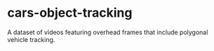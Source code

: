 # cars-object-tracking
A dataset of videos featuring overhead frames that include polygonal vehicle tracking.
